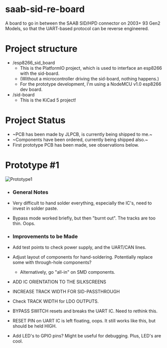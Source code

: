 # saab-sid-re-board
A board to go in between the SAAB SID/HPD connector on 2003+ 93 Gen2 Models, so that the UART-based protocol can be reverse engineered.

# Project structure
- /esp8266_sid_board
  - This is the PlatformIO project, which is used to interface an esp8266 with the sid-board.
  - (Without a microcontroller driving the sid-board, nothing happens.)
  - For the prototype development, I'm using a NodeMCU v1.0 esp8266 dev board.
- /sid-board 
  - This is the KiCad 5 project!

# Project Status
- ~PCB has been made by JLPCB, is currently being shipped to me.~
- ~Components have been ordered, currently being shipped also.~
- First prototype PCB has been made, see observations below.

# Prototype #1
![Prototype1](https://i.imgur.com/MEXQa4u.jpg)

- ### General Notes
- Very difficult to hand solder everything, especially the IC's, need to invest in solder paste.
- Bypass mode worked briefly, but then "burnt out". The tracks are too thin. Oops.

- ### Improvements to be Made
- Add test points to check power supply, and the UART/CAN lines.
- Adjust layout of components for hand-soldering. Potentially replace some with through-hole components?
	- Alternatively, go "all-in" on SMD components.
- ADD IC ORIENTATION TO THE SILKSCREENS
- INCREASE TRACK WIDTH FOR SID-PASSTHROUGH
- Check TRACK WIDTH for LDO OUTPUTS.
- BYPASS SWITCH resets and breaks the UART IC. Need to rethink this.
- RESET PIN on UART IC is left floating, oops. It still works like this, but should be held HIGH.
- Add LED's to GPIO pins? Might be useful for debugging. Plus, LED's are cool.
